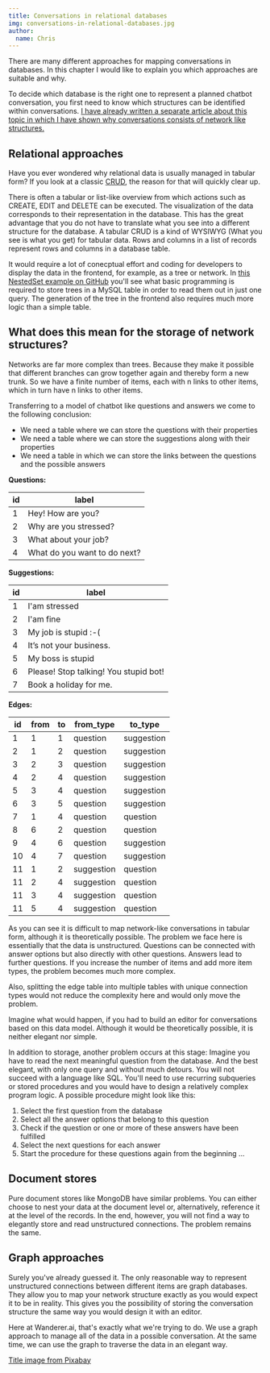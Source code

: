 ```yaml
---
title: Conversations in relational databases
img: conversations-in-relational-databases.jpg
author:
  name: Chris
---
```


There are many different approaches for mapping conversations in databases. In this chapter I would like to explain you which approaches are suitable and why.

<!--more-->

To decide which database is the right one to represent a planned chatbot conversation, you first need to know which structures can be identified within conversations. [I have already written a separate article about this topic in which I have shown why conversations consists of network like structures.](https://wanderer.ai/blog/why-a-conversation-does-not-fit-into-a-tree)

## Relational approaches
Have you ever wondered why relational data is usually managed in tabular form? If you look at a classic [CRUD](https://wikipedia.org/wiki/CRUD), the reason for that will quickly clear up.

There is often a tabular or list-like overview from which actions such as CREATE, EDIT and DELETE can be executed. The visualization of the data corresponds to their representation in the database. This has the great advantage that you do not have to translate what you see into a different structure for the database. A tabular CRUD is a kind of WYSIWYG (What you see is what you get) for tabular data. Rows and columns in a list of records represent rows and columns in a database table.

It would require a lot of conecptual effort and coding for developers to display the data in the frontend, for example, as a tree or network. In [this NestedSet example on GitHub](https://github.com/steampixel/SimplePhpTree) you'll see what basic programming is required to store trees in a MySQL table in order to read them out in just one query. The generation of the tree in the frontend also requires much more logic than a simple table.

## What does this mean for the storage of network structures?
Networks are far more complex than trees. Because they make it possible that different branches can grow together again and thereby form a new trunk. So we have a finite number of items, each with n links to other items, which in turn have n links to other items.

Transferring to a model of chatbot like questions and answers we come to the following conclusion:

* We need a table where we can store the questions with their properties
* We need a table where we can store the suggestions along with their properties
* We need a table in which we can store the links between the questions and the possible answers

__Questions:__

| id | label |
| -- | ----- |
| 1  | Hey! How are you? |
| 2  | Why are you stressed? |
| 3  | What about your job? |
| 4  | What do you want to do next? |

__Suggestions:__

| id | label |
| -- | ----- |
| 1  | I'am stressed |
| 2  | I'am fine |
| 3  | My job is stupid :-( |
| 4  | It’s not your business. |
| 5  | My boss is stupid |
| 6  | Please! Stop talking! You stupid bot! |
| 7  | Book a holiday for me. |

__Edges:__

| id | from | to | from_type   | to_type    |
| -- | ---- | -- | ----------- | ---------- |
| 1  | 1    | 1  | question    | suggestion |
| 2  | 1    | 2  | question    | suggestion |
| 3  | 2    | 3  | question    | suggestion |
| 4  | 2    | 4  | question    | suggestion |
| 5  | 3    | 4  | question    | suggestion |
| 6  | 3    | 5  | question    | suggestion |
| 7  | 1    | 4  | question    | question   |
| 8  | 6    | 2  | question    | question   |
| 9  | 4    | 6  | question    | suggestion |
| 10 | 4    | 7  | question    | suggestion |
| 11 | 1    | 2  | suggestion  | question   |
| 11 | 2    | 4  | suggestion  | question   |
| 11 | 3    | 4  | suggestion  | question   |
| 11 | 5    | 4  | suggestion  | question   |

As you can see it is difficult to map network-like conversations in tabular form, although it is theoretically possible. The problem we face here is essentially that the data is unstructured. Questions can be connected with answer options but also directly with other questions. Answers lead to further questions. If you increase the number of items and add more item types, the problem becomes much more complex.

Also, splitting the edge table into multiple tables with unique connection types would not reduce the complexity here and would only move the problem.

Imagine what would happen, if you had to build an editor for conversations based on this data model. Although it would be theoretically possible, it is neither elegant nor simple.

In addition to storage, another problem occurs at this stage: Imagine you have to read the next meaningful question from the database. And the best elegant, with only one query and without much detours. You will not succeed with a language like SQL. You'll need to use recurring subqueries or stored procedures and you would have to design a relatively complex program logic. A possible procedure might look like this:

1. Select the first question from the database
2. Select all the answer options that belong to this question
3. Check if the question or one or more of these answers have been fulfilled
4. Select the next questions for each answer
5. Start the procedure for these questions again from the beginning ...

## Document stores
Pure document stores like MongoDB have similar problems. You can either choose to nest your data at the document level or, alternatively, reference it at the level of the records. In the end, however, you will not find a way to elegantly store and read unstructured connections. The problem remains the same.

## Graph approaches
Surely you've already guessed it. The only reasonable way to represent unstructured connections between different items are graph databases. They allow you to map your network structure exactly as you would expect it to be in reality. This gives you the possibility of storing the conversation structure the same way you would design it with an editor.

Here at Wanderer.ai, that's exactly what we're trying to do. We use a graph approach to manage all of the data in a possible conversation. At the same time, we can use the graph to traverse the data in an elegant way.

[Title image from Pixabay](https://pixabay.com/de/photos/karten-katalog-schubladen-holz-194280/)

